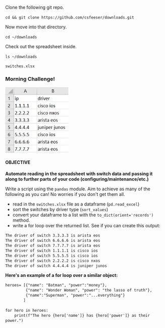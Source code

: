 Clone the following git repo.

`cd && git clone https://github.com/csfeeser/downloads.git`

Now move into that directory.

`cd ~/downloads`

Check out the spreadsheet inside.

`ls ~/downloads`

```
switches.xlsx
```
### Morning Challenge!

<img src="https://github.com/csfeeser/images/blob/master/switches.png?raw=true" width="200"/>

#### OBJECTIVE

**Automate reading in the spreadsheet with switch data and passing it along to further parts of your code (configuring/maintenance/etc.)**

Write a script using the `pandas` module. Aim to achieve as many of the following as you can! No worries if you don't get them all.

- read in the `switches.xlsx` file as a dataframe (`pd.read_excel`)
- sort the switches by driver type (`sort_values`)
- convert your dataframe to a list with the `to_dict(orient='records')` method.
- write a for loop over the returned list. See if you can create this output:

```
The driver of switch 3.3.3.3 is arista eos
The driver of switch 6.6.6.6 is arista eos
The driver of switch 7.7.7.7 is arista eos
The driver of switch 1.1.1.1 is cisco ios
The driver of switch 5.5.5.5 is cisco ios
The driver of switch 2.2.2.2 is cisco nxos
The driver of switch 4.4.4.4 is juniper junos
```

**Here's an example of a for loop over a similar object:**

```
heroes= [{"name": "Batman", "power":"money"},
         {"name": "Wonder Woman", "power": "the lasso of truth"},
         {"name":"Superman", "power":"...everything"}
        ]

for hero in heroes:
    print(f"The hero {hero['name']} has {hero['power']} as their power.")
```
